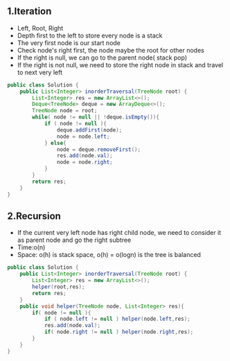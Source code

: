 ## 1.Iteration
* Left, Root, Right
* Depth first to the left to store every node is a stack
* The very first node is our start node
* Check node's right first, the node maybe the root for other nodes
* If the right is null, we can go to the parent node( stack pop)
* If the right is not null, we need to store the right node in stack and travel to next very left

```java
public class Solution {
    public List<Integer> inorderTraversal(TreeNode root) {
        List<Integer> res = new ArrayList<>();
        Deque<TreeNode> deque = new ArrayDeque<>();
        TreeNode node = root;
        while( node != null || !deque.isEmpty()){
            if ( node != null ){
                deque.addFirst(node);
                node = node.left;
            } else{
                node = deque.removeFirst();
                res.add(node.val);
                node = node.right;
            }
        }
        return res;
    }
}
```


## 2.Recursion
* If the current very left node has right child node, we need to consider it as parent node and go the right subtree
* Time:o(n)
* Space: o(h) is stack space, o(h) = o(logn) is the tree is balanced


```java
public class Solution {
    public List<Integer> inorderTraversal(TreeNode root) {
        List<Integer> res = new ArrayList<>();
        helper(root,res);
        return res;
    }
    public void helper(TreeNode node, List<Integer> res){
        if( node != null ){
            if ( node.left != null ) helper(node.left,res);
            res.add(node.val);
            if( node.right != null ) helper(node.right,res);
        }
    }
}
```
